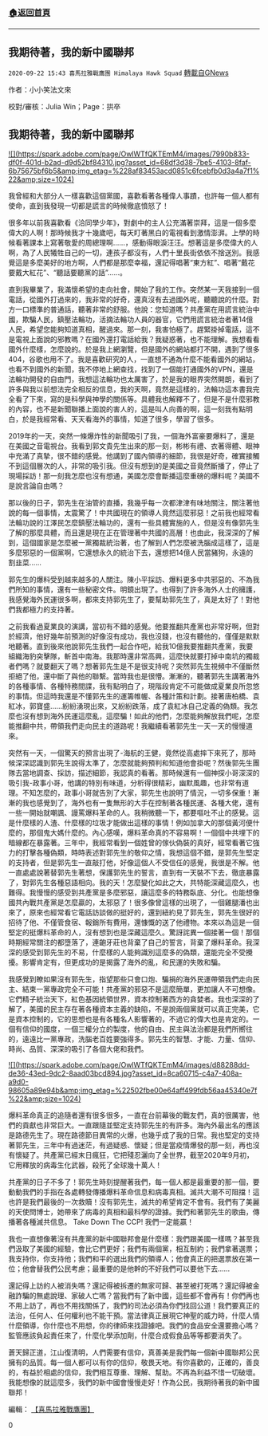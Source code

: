 ###  [:house:返回首頁](https://github.com/ourhimalayas/txt)
---

## 我期待著，我的新中國聯邦
`2020-09-22 15:43 喜馬拉雅戰鷹團 Himalaya Hawk Squad` [轉載自GNews](https://gnews.org/zh-hant/378263/)

作者：小小笑法文來

校對/審核：Julia Win；Page：拱卒

##  **我期待著，我的新中國聯邦** 

[!\[\](https://spark.adobe.com/page/OwlWTfQKTEmM4/images/7990b833-df0f-401d-b2ad-d9d52bf84310.jpg?asset_id=68df3d38-7be5-4103-8faf-6b75675bf6b5&amp;img_etag=%228af83453acd0851c6fcebfb0d3a4a7f1%22&amp;size=1024)](https://spark.adobe.com/page/OwlWTfQKTEmM4/images/7990b833-df0f-401d-b2ad-d9d52bf84310.jpg?asset_id=68df3d38-7be5-4103-8faf-6b75675bf6b5&amp;img_etag=%228af83453acd0851c6fcebfb0d3a4a7f1%22&amp;size=1024)

我曾經和大部分人一樣喜歡這個黨國，喜歡看著各種偉人事蹟，也許每一個人都有使命，直到我發現一切都是謊言的時候徹底憤怒了！

很多年以前我喜歡看《洽同學少年》，對劇中的主人公充滿著崇拜，這是一個多麼偉大的人啊！那時候我才十幾歲吧，每天盯著黑白的電視看到激情澎湃。上學的時候看著課本上寫著敬愛的周總理啊……，感動得眼淚汪汪。想著這是多麼偉大的人啊，為了人民犧牲自己的一切，連孩子都沒有，人們十里長街依依不捨送別。我感覺這是多麼美好的地方啊，人們都是那麼幸福，還記得唱著“東方紅”、唱著“戴花要戴大紅花”、“聽話要聽黨的話”……。

直到我畢業了，我滿懷希望的走向社會，開始了我的工作。突然某一天我接到一個電話，從國外打過來的，我非常的好奇，還真沒有去過國外呢，聽聽說的什麼。對方一口標準的普通話，聽著非常的舒服。他說：您知道嗎？共產黨在用謊言統治中國，欺騙人民，鎮壓法輪功，活摘法輪功人員的器官，它們用謊言統治者著14億人民，希望您能夠知道真相，醒過來。那一刻，我害怕極了。趕緊掛掉電話，這不是電視上面說的邪教嗎？在國外還打電話給我？我疑惑著，也不能理解。我想看看國外什麼樣，怎麼說的。於是我上網瀏覽，但是國外的網站都打不開，遇到了很多404，谷歌也用不了。我是喜歡研究的人，一直想不通為什麼不能看國外的網站，也看不到國外的新聞，我不停地上網查找，找到了一個能打通國外的VPN，還是法輪功開發的自由門，我想這法輪功也太厲害了，於是我的眼界突然開朗，看到了許多與我以前想法完全相反的信息，我的天啊，竟然是這樣的，法輪功這本書我完全看了下來，寫的是科學與神學的關係等。具體我也解釋不了，但是不是什麼邪教的內容，也不是新聞聯播上面說的害人的，這是叫人向善的啊，這一刻我有點明白，於是我經常看、天天看海外的事情，知道了很多，學習了很多。

2019年的一天，突然一條爆炸性的新聞吸引了我，一個海外富豪要爆料了，還是在美國之音電視台。我看到郭文貴先生出來的那一刻，彬彬有禮、衣著得體、眼神中充滿了真摯，很不錯的感覺。他講到了國內領導的細節，我很是好奇，確實接觸不到這個層次的人，非常的吸引我。但沒有想到的是美國之音竟然斷播了，停止了現場採訪！那一刻我怎麼也沒有想通，美國怎麼會斷播這麼重磅的爆料呢？美國不是說言論自由嗎？

那以後的日子，郭先生在油管的直播，我幾乎每一次都津津有味地關注，關注著他說的每一個事情，太震驚了！中共國現在的領導人竟然這麼邪惡！之前我也經常看法輪功說的江澤民怎麼鎮壓法輪功的，還有一些具體實施的人，但是沒有像郭先生了解的那麼具體，而且還是現在正在管理著中共國的高層！也由此，我深深的了解到，這個國家是怎麼被一黨獨裁統治著，也了解到人們怎麼被洗腦成這樣了，這是多麼邪惡的一個黨啊，它還想永久的統治下去，還想把14億人民當豬狗，永遠的割韭菜……

郭先生的爆料受到越來越多的人關注。陳小平採訪、爆料更多中共邪惡的、不為我們所知的事情，還有一些秘密文件。明鏡出現了。也得到了許多海外人士的擁護，我感覺海外民運很多啊，都來支持郭先生了，要幫助郭先生了，真是太好了！對他們我都極力的支持著。

之前我看過夏業良的演講，當初有不錯的感覺。他要推翻共產黨也非常好啊，但對於經濟，他好幾年前預測的好像沒有成功，我也沒錢，也沒有聽他的，僅僅是默默地聽著。直到後來他說郭先生我們一起合作吧，給我10億我要推翻共產黨，我要組織海豹突擊隊，斬首中南海。我那時還非常高興，這麼快就要打掉中南坑的獨裁者們嗎？就要翻天了嗎？想著郭先生是不是很支持呢？突然郭先生視頻中不僅斷然拒絕了他，還中斷了與他的聯繫。當時我也是很懵。漸漸的，聽著郭先生講著海外的各種事情、各種特務間諜，我有點明白了，現階段肯定不可能做成夏業良所忽悠的事情。但這時我還是不懂郭先生的運籌帷幄、各種計策和計劃。接著唐柏橋、袁紅冰，郭寶盛……紛紛湧現出來，又紛紛跌落，成了袁紅冰自己定義的偽類。我怎麼也沒有想到海外民運這麼亂，這麼騙！如此的他們，怎麼能夠解放我們呢，怎麼能推翻中共，帶領我們走向民主的道路呢！我繼續看著郭先生一天一天的慢慢道來。

突然有一天，一個驚天的預言出現了-海航的王健，竟然從高處摔下來死了，那時候深深認識到郭先生說得太準了，怎麼就能夠預判和知道他會掛呢？然後郭先生團隊去當地調查、採訪，描述細節，我認真的看著。那時候還有一個神探小哥深深的吸引我-政事小哥，他講的特別有味道，分析得很精彩，幽默風趣，也非常有道理。不知怎麼的，政事小哥就告別了大家，郭先生也說明了情況，一切多保重！漸漸的我也感覺到了，海外也有一隻無形的大手在控制著各種民運、各種大佬，還有一些一開始就嘲諷、謾罵爆料革命的人。我稍微聽一下，都要嘔吐不止的感覺。這是什麼樣的人渣、什麼樣的垃圾才能做出這樣的事情！例如加拿大的那個黃河便什麼的，那個鬼大媽什麼的。內心感嘆，爆料革命真的不容易啊！一個個中共埋下的暗線都在暴露著。三年中，我經常看到一個姓曾的傢伙偽裝的真好，經常看著它強力的打擊各種偽類，時時表述對郭先生的敬仰之情，我想這個不錯，是郭先生堅定的支持者，但是郭先生一直敲打他，好像這個人不受信任的感覺，我很是不解。他一直處處說著替郭先生著想，保護郭先生的誓言，直到有一天裝不下去，徹底暴露了，對郭先生各種惡語相向。我的天！怎麼變化如此之大，共特能深藏這麼久，也難得。我慢慢的感受到共產黨是多麼邪惡，讓這麼多的特務臥底、分化。也能想像國共內戰共產黨是怎麼贏的，太邪惡了！很多像曾這樣的出現了，一個雞腿潘也出來了，原來也經常看它電話訪談做的挺好的，還到紐約見了郭先生，郭先生很好的招待了他、不僅管食宿、報銷所有費用，還慷慨的送了他禮物。本來以為這是一個堅定的挺爆料革命的人，沒有想到也是深藏這麼久。驚訝詫異一個接著一個！那個時期經常關注的都墮落了，連齙牙莊也背棄了自己的誓言，背棄了爆料革命。我深深的感受到郭先生的不易，什麼樣的人能夠識別這麼多的偽類，還能完全不受攪擾。影響肯定有，但更成功的是揭露了海外的亂，和民運的失敗和騙。

我感覺到瞭如果沒有郭先生，指望那些只會口炮、騙捐的海外民運帶領我們走向民主、結束一黨專政完全不可能！共產黨的邪惡不是這麼簡單，更加讓人不可想像。它們精子統治天下，紅色基因統領世界，資本控制著西方的貪婪者。我也深深的了解了，美國的民主存在著各種資本主義的缺陷，不是說兩個黨就可以真正完美，它是資本控制的，它的思想也是有各種名人影響著的，不過它的偉大也是肯定的。一個有信仰的國度，一個三權分立的製度，他的自由、民主與法治都是我們所嚮往的，遠遠比一黨專政，洗腦老百姓要強得多。郭先生的智慧、才能、力量、信仰、時尚、品質、深深的吸引了各個大佬和我們。

[!\[\](https://spark.adobe.com/page/OwlWTfQKTEmM4/images/d88288dd-de36-43ed-9dc2-8aad03bcd894.jpg?asset_id=8ca60715-c4a7-408a-a9d0-98605a89e94b&amp;img_etag=%22502fbe00e64aff499fdb56aa45340e7f%22&amp;size=1024)](https://spark.adobe.com/page/OwlWTfQKTEmM4/images/d88288dd-de36-43ed-9dc2-8aad03bcd894.jpg?asset_id=8ca60715-c4a7-408a-a9d0-98605a89e94b&amp;img_etag=%22502fbe00e64aff499fdb56aa45340e7f%22&amp;size=1024)

爆料革命真正的追隨者還有很多很多，一直在台前幕後的戰友們，真的很厲害，他們的貢獻也非常巨大。一直跟隨並堅定支持郭先生的有許多。海內外最出名的應該是路德先生了。現在路德節目異常的火爆，也幾乎成了我的日常。我也堅定的支持著郭先生，三年中有過迷茫，有過疑惑、懷疑；但是當疫情爆發的那一刻，再也沒有懷疑了。共產黨已經末日瘋狂，它把殘忍灑向了全世界，截至2020年9月初，它用釋放的病毒生化武器，殺死了全球幾十萬人！

共產黨的日子不多了！郭先生時刻提醒著我們，每一個人都是最重要的那一個，要動動我們的手指在各處轉發傳播爆料革命信息和病毒真相。滅共大潮不可阻擋！這也許是我們最後的一次救贖！沒有郭先生，滅共的希望肯定不會有。我們有了美麗的天使閆博士，她帶來了病毒的真相和最科學的證據。我們和著郭先生的歌曲，傳播著各種滅共信息。 Take Down The CCP! 我們一定能贏！

我也一直想像著沒有共產黨的新中國聯邦會是什麼樣：我們跟美國一樣嗎？甚至我們汲取了美國的經驗，會比它們更好；我們有兩個黨，相互制約；我們拿著選票；我支持你，你支持他；我們和平的選出我們的領導人；他會真正的把選票放在第一位；他會替我們公民考慮；最重要的是他幹的不好我們可以要他下去……

還記得上訪的人被消失嗎？還記得被拆遷的無家可歸、甚至被打死嗎？還記得被金融詐騙的無處說理、家破人亡嗎？當我們有了新中國，這些都不會再有！你們再也不用上訪了，再也不用找關係了，我們的司法必須為你們找回公道！我們要真正的法治，任何人、任何權利也不能干預。當法律真正展現它神聖的威力時，什麼人情什麼領導，你什麼也不用想，你的律師來找證據吧。我們的食品安全還要擔心嗎？監管應該負起責任來了，什麼化學添加劑，什麼合成假食品等等都要消失了。

蒼天歸正道，江山復清明，人們需要有信仰，真善美是我們每一個新中國聯邦公民擁有的品質。每一個人都可以有你的信仰，敬畏天地。有你喜歡的，正確的，善良的，有益於相處的信仰，我們相互尊重、理解、幫助。不再為利益不惜一切破壞。我能想像的就這麼多，我們的新中國會慢慢走好！作為公民，我期待著我的新中國聯邦！

編輯： [【喜馬拉雅戰鷹團】](https://spark.adobe.com/page/OwlWTfQKTEmM4/)

0
